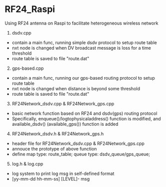 # RF24_Raspi
Using RF24 antenna on Raspi to facilitate heterogeneous wireless network

1. dsdv.cpp
- contain a main func, running simple dsdv protocol to setup route table
- nxt node is changed when DV broadcast message is loss for a time threshold
- route table is saved to file "route.dat"

2. gps-based.cpp
- contain a main func, running our gps-based routing protocol to setup route table
- nxt node is changed when distance is beyond some threshold
- route table is saved to file "route.dat"

3. RF24Network_dsdv.cpp & RF24Network_gps.cpp
- basic network function based on RF24 and dsdv(gps) routing protocol
- Specifically, enqueue()/logtophysicaladdress() function is modified, and available_dsdv() (available_gps()) function is added

4. RF24Network_dsdv.h & RF24Network_gps.h
- header file for RF24Network_dsdv.cpp & RF24Network_gps.cpp
- annouce the prototype of above function
- define map type: route_table; queue type: dsdv_queue/gps_queue;

5. log.h & log.cpp
- log system to print log msg in self-defined format
- [yy-mm-dd hh-mm-ss] [LEVEL]- msg
